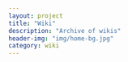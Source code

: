```yaml
---
layout: project
title: "Wiki"
description: "Archive of wikis"
header-img: "img/home-bg.jpg"
category: wiki
---
```

